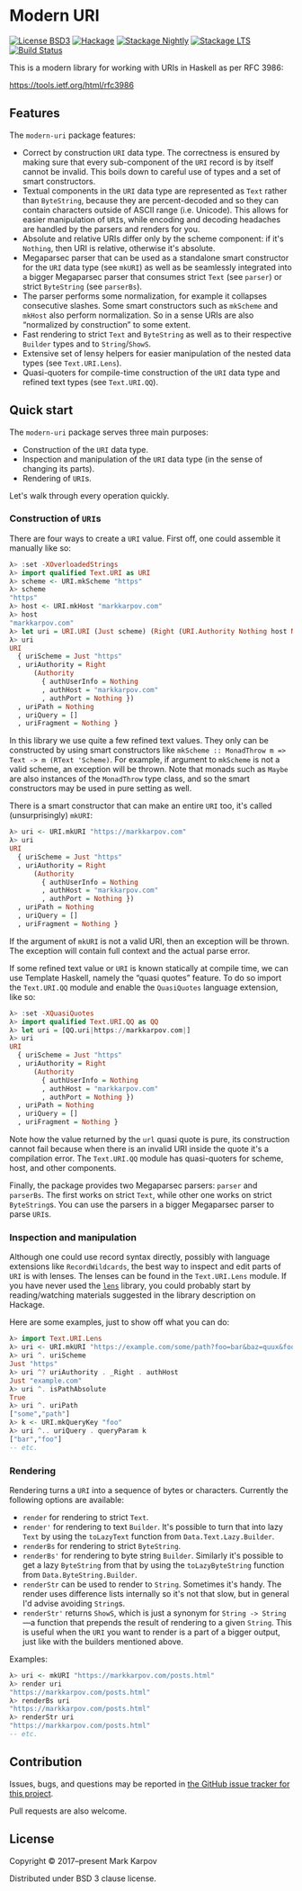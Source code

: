 # Modern URI

[![License BSD3](https://img.shields.io/badge/license-BSD3-brightgreen.svg)](http://opensource.org/licenses/BSD-3-Clause)
[![Hackage](https://img.shields.io/hackage/v/modern-uri.svg?style=flat)](https://hackage.haskell.org/package/modern-uri)
[![Stackage Nightly](http://stackage.org/package/modern-uri/badge/nightly)](http://stackage.org/nightly/package/modern-uri)
[![Stackage LTS](http://stackage.org/package/modern-uri/badge/lts)](http://stackage.org/lts/package/modern-uri)
[![Build Status](https://travis-ci.org/mrkkrp/modern-uri.svg?branch=master)](https://travis-ci.org/mrkkrp/modern-uri)

This is a modern library for working with URIs in Haskell as per RFC 3986:

https://tools.ietf.org/html/rfc3986

## Features

The `modern-uri` package features:

* Correct by construction `URI` data type. The correctness is ensured by
  making sure that every sub-component of the `URI` record is by itself
  cannot be invalid. This boils down to careful use of types and a set of
  smart constructors.
* Textual components in the `URI` data type are represented as `Text` rather
  than `ByteString`, because they are percent-decoded and so they can
  contain characters outside of ASCII range (i.e. Unicode). This allows for
  easier manipulation of `URI`s, while encoding and decoding headaches are
  handled by the parsers and renders for you.
* Absolute and relative URIs differ only by the scheme component: if it's
  `Nothing`, then URI is relative, otherwise it's absolute.
* Megaparsec parser that can be used as a standalone smart constructor for
  the `URI` data type (see `mkURI`) as well as be seamlessly integrated into
  a bigger Megaparsec parser that consumes strict `Text` (see `parser`) or
  strict `ByteString` (see `parserBs`).
* The parser performs some normalization, for example it collapses
  consecutive slashes. Some smart constructors such as `mkScheme` and
  `mkHost` also perform normalization. So in a sense URIs are also
  “normalized by construction” to some extent.
* Fast rendering to strict `Text` and `ByteString` as well as to their
  respective `Builder` types and to `String`/`ShowS`.
* Extensive set of lensy helpers for easier manipulation of the nested data
  types (see `Text.URI.Lens`).
* Quasi-quoters for compile-time construction of the `URI` data type and
  refined text types (see `Text.URI.QQ`).

## Quick start

The `modern-uri` package serves three main purposes:

* Construction of the `URI` data type.
* Inspection and manipulation of the `URI` data type (in the sense of
  changing its parts).
* Rendering of `URI`s.

Let's walk through every operation quickly.

### Construction of `URI`s

There are four ways to create a `URI` value. First off, one could assemble
it manually like so:

```haskell
λ> :set -XOverloadedStrings
λ> import qualified Text.URI as URI
λ> scheme <- URI.mkScheme "https"
λ> scheme
"https"
λ> host <- URI.mkHost "markkarpov.com"
λ> host
"markkarpov.com"
λ> let uri = URI.URI (Just scheme) (Right (URI.Authority Nothing host Nothing)) Nothing [] Nothing
λ> uri
URI
  { uriScheme = Just "https"
  , uriAuthority = Right
      (Authority
        { authUserInfo = Nothing
        , authHost = "markkarpov.com"
        , authPort = Nothing })
  , uriPath = Nothing
  , uriQuery = []
  , uriFragment = Nothing }
```

In this library we use quite a few refined text values. They only can be
constructed by using smart constructors like `mkScheme :: MonadThrow m =>
Text -> m (RText 'Scheme)`. For example, if argument to `mkScheme` is not a
valid scheme, an exception will be thrown. Note that monads such as `Maybe`
are also instances of the `MonadThrow` type class, and so the smart
constructors may be used in pure setting as well.

There is a smart constructor that can make an entire `URI` too, it's called
(unsurprisingly) `mkURI`:

```haskell
λ> uri <- URI.mkURI "https://markkarpov.com"
λ> uri
URI
  { uriScheme = Just "https"
  , uriAuthority = Right
      (Authority
        { authUserInfo = Nothing
        , authHost = "markkarpov.com"
        , authPort = Nothing })
  , uriPath = Nothing
  , uriQuery = []
  , uriFragment = Nothing }
```

If the argument of `mkURI` is not a valid URI, then an exception will be
thrown. The exception will contain full context and the actual parse error.

If some refined text value or `URI` is known statically at compile time, we
can use Template Haskell, namely the “quasi quotes” feature. To do so import
the `Text.URI.QQ` module and enable the `QuasiQuotes` language extension,
like so:

```haskell
λ> :set -XQuasiQuotes
λ> import qualified Text.URI.QQ as QQ
λ> let uri = [QQ.uri|https://markkarpov.com|]
λ> uri
URI
  { uriScheme = Just "https"
  , uriAuthority = Right
      (Authority
        { authUserInfo = Nothing
        , authHost = "markkarpov.com"
        , authPort = Nothing })
  , uriPath = Nothing
  , uriQuery = []
  , uriFragment = Nothing }
```

Note how the value returned by the `url` quasi quote is pure, its
construction cannot fail because when there is an invalid URI inside the
quote it's a compilation error. The `Text.URI.QQ` module has quasi-quoters
for scheme, host, and other components.

Finally, the package provides two Megaparsec parsers: `parser` and
`parserBs`. The first works on strict `Text`, while other one works on
strict `ByteString`s. You can use the parsers in a bigger Megaparsec parser
to parse `URI`s.

### Inspection and manipulation

Although one could use record syntax directly, possibly with language
extensions like `RecordWildcards`, the best way to inspect and edit parts of
`URI` is with lenses. The lenses can be found in the `Text.URI.Lens` module.
If you have never used the
[`lens`](https://hackage.haskell.org/package/lens) library, you could
probably start by reading/watching materials suggested in the library
description on Hackage.

Here are some examples, just to show off what you can do:

```haskell
λ> import Text.URI.Lens
λ> uri <- URI.mkURI "https://example.com/some/path?foo=bar&baz=quux&foo=foo"
λ> uri ^. uriScheme
Just "https"
λ> uri ^? uriAuthority . _Right . authHost
Just "example.com"
λ> uri ^. isPathAbsolute
True
λ> uri ^. uriPath
["some","path"]
λ> k <- URI.mkQueryKey "foo"
λ> uri ^.. uriQuery . queryParam k
["bar","foo"]
-- etc.
```

### Rendering

Rendering turns a `URI` into a sequence of bytes or characters. Currently
the following options are available:

* `render` for rendering to strict `Text`.
* `render'` for rendering to text `Builder`. It's possible to turn that into
  lazy `Text` by using the `toLazyText` function from
  `Data.Text.Lazy.Builder`.
* `renderBs` for rendering to strict `ByteString`.
* `renderBs'` for rendering to byte string `Builder`. Similarly it's
  possible to get a lazy `ByteString` from that by using the
  `toLazyByteString` function from `Data.ByteString.Builder`.
* `renderStr` can be used to render to `String`. Sometimes it's handy. The
  render uses difference lists internally so it's not that slow, but in
  general I'd advise avoiding `String`s.
* `renderStr'` returns `ShowS`, which is just a synonym for `String ->
  String`—a function that prepends the result of rendering to a given
  `String`. This is useful when the `URI` you want to render is a part of a
  bigger output, just like with the builders mentioned above.

Examples:

```haskell
λ> uri <- mkURI "https://markkarpov.com/posts.html"
λ> render uri
"https://markkarpov.com/posts.html"
λ> renderBs uri
"https://markkarpov.com/posts.html"
λ> renderStr uri
"https://markkarpov.com/posts.html"
-- etc.
```

## Contribution

Issues, bugs, and questions may be reported in [the GitHub issue tracker for
this project](https://github.com/mrkkrp/modern-uri/issues).

Pull requests are also welcome.

## License

Copyright © 2017–present Mark Karpov

Distributed under BSD 3 clause license.
